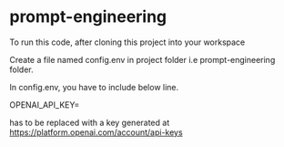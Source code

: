 # prompt-engineering

To run this code, after cloning this project into your workspace

Create a file named config.env in project folder i.e prompt-engineering folder.

In config.env, you have to include below line.

OPENAI_API_KEY=<your-open-ai-key>
  
 <your-open-ai-key>  has to be replaced with a key generated at https://platform.openai.com/account/api-keys
   
   

